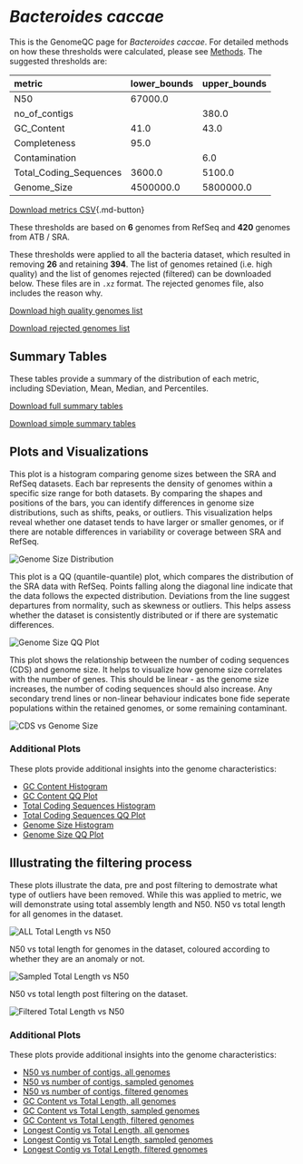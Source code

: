 # *Bacteroides caccae*

This is the GenomeQC page for *Bacteroides caccae*. For detailed methods on how these thresholds were calculated, please see [Methods](../../methods.md).
The suggested thresholds are: 

| metric                 | lower_bounds   | upper_bounds   |
|:-----------------------|:---------------|:---------------|
| N50                    | 67000.0        |                |
| no_of_contigs          |                | 380.0          |
| GC_Content             | 41.0           | 43.0           |
| Completeness           | 95.0           |                |
| Contamination          |                | 6.0            |
| Total_Coding_Sequences | 3600.0         | 5100.0         |
| Genome_Size            | 4500000.0      | 5800000.0      |

[Download metrics CSV](Bacteroides_caccae_metrics.csv){.md-button}


These thresholds are based on **6** genomes from RefSeq and **420** genomes from ATB / SRA.

These thresholds were applied to all the bacteria dataset, which resulted in removing **26** and retaining **394**.
The list of genomes retained (i.e. high quality) and the list of genomes rejected (filtered) can be downloaded below. These files are in `.xz` format. The rejected genomes file, also includes the reason why.

[Download high quality genomes list](Bacteroides_caccae_high_quality_genomes.csv.xz)


[Download rejected genomes list](Bacteroides_caccae_filtered_out_genomes.csv.xz)



## Summary Tables
These tables provide a summary of the distribution of each metric, including SDeviation, Mean, Median, and Percentiles.

[Download full summary tables](summary.csv)

[Download simple summary tables](selected_summary.csv)

## Plots and Visualizations

This plot is a histogram comparing genome sizes between the SRA and RefSeq datasets. Each bar represents the density of genomes within a specific size range for both datasets. By comparing the shapes and positions of the bars, you can identify differences in genome size distributions, such as shifts, peaks, or outliers. This visualization helps reveal whether one dataset tends to have larger or smaller genomes, or if there are notable differences in variability or coverage between SRA and RefSeq.

![Genome Size Distribution](Genome_Size_refseq_histogram_kde.png)

This plot is a QQ (quantile-quantile) plot, which compares the distribution of the SRA data with RefSeq. Points falling along the diagonal line indicate that the data follows the expected distribution. Deviations from the line suggest departures from normality, such as skewness or outliers. This helps assess whether the dataset is consistently distributed or if there are systematic differences.

![Genome Size QQ Plot](Genome_Size_refseq_qqplot.png)

This plot shows the relationship between the number of coding sequences (CDS) and genome size. It helps to visualize how genome size correlates with the number of genes. This should be linear - as the genome size increases, the number of coding sequences should also increase. Any secondary trend lines or non-linear behaviour indicates bone fide seperate populations within the retained genomes, or some remaining contaminant. 

![CDS vs Genome Size](Bacteroides_caccae_CDS_vs_Genome_Size.png)

### Additional Plots

These plots provide additional insights into the genome characteristics:

- [GC Content Histogram](GC_Content_refseq_histogram_kde.png)
- [GC Content QQ Plot](GC_Content_refseq_qqplot.png)
- [Total Coding Sequences Histogram](Total_Coding_Sequences_refseq_histogram_kde.png)
- [Total Coding Sequences QQ Plot](Total_Coding_Sequences_refseq_qqplot.png)
- [Genome Size Histogram](Genome_Size_refseq_histogram_kde.png)
- [Genome Size QQ Plot](Genome_Size_refseq_qqplot.png)
## Illustrating the filtering process
These plots illustrate the data, pre and post filtering to demostrate what type of outliers have been removed. While this was applied to metric, we will demonstrate using total assembly length and N50.
N50 vs total length for all genomes in the dataset.

![ALL Total Length vs N50](Bacteroides_caccae_all_total_length_N50.png)

N50 vs total length for genomes in the dataset, coloured according to whether they are an anomaly or not.

![Sampled Total Length vs N50](Bacteroides_caccae_sample_total_length_N50.png)

N50 vs total length post filtering on the dataset.

![Filtered Total Length vs N50](Bacteroides_caccae_filt_total_length_N50.png)

### Additional Plots

These plots provide additional insights into the genome characteristics:

- [N50 vs number of contigs, all genomes](Bacteroides_caccae_all_N50_number.png)
- [N50 vs number of contigs, sampled genomes](Bacteroides_caccae_sample_N50_number.png)
- [N50 vs number of contigs, filtered genomes](Bacteroides_caccae_filt_N50_number.png)
- [GC Content vs Total Length, all genomes](Bacteroides_caccae_all_total_length_GC_Content.png)
- [GC Content vs Total Length, sampled genomes](Bacteroides_caccae_sample_total_length_GC_Content.png)
- [GC Content vs Total Length, filtered genomes](Bacteroides_caccae_filt_total_length_GC_Content.png)
- [Longest Contig vs Total Length, all genomes](Bacteroides_caccae_all_total_length_longest.png)
- [Longest Contig vs Total Length, sampled genomes](Bacteroides_caccae_sample_total_length_longest.png)
- [Longest Contig vs Total Length, filtered genomes](Bacteroides_caccae_filt_total_length_longest.png)
